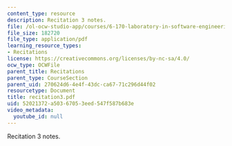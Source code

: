 ```yaml
---
content_type: resource
description: Recitation 3 notes.
file: /ol-ocw-studio-app/courses/6-170-laboratory-in-software-engineering-fall-2005/52021372a50367053eed547f587b683e_recitation3.pdf
file_size: 182720
file_type: application/pdf
learning_resource_types:
- Recitations
license: https://creativecommons.org/licenses/by-nc-sa/4.0/
ocw_type: OCWFile
parent_title: Recitations
parent_type: CourseSection
parent_uid: 270624d6-4e4f-43dc-ca67-71c296d44f02
resourcetype: Document
title: recitation3.pdf
uid: 52021372-a503-6705-3eed-547f587b683e
video_metadata:
  youtube_id: null
---
```

Recitation 3 notes.